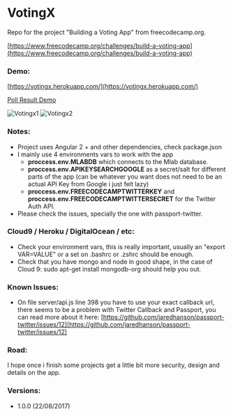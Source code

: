 # VotingX

Repo for the project "Building a Voting App" from freecodecamp.org.

[https://www.freecodecamp.org/challenges/build-a-voting-app](https://www.freecodecamp.org/challenges/build-a-voting-app)

### Demo:
[https://votingx.herokuapp.com/](https://votingx.herokuapp.com/)

[Poll Result Demo](https://votingx.herokuapp.com/polls/599a46ebf16d609759808ed7/4d8e2ecc-38f2-266f-5320-65235f8d97e8)

![Votingx1](http://wilsonmunoz.net/etc/githubgifs/votingx1.jpg "Votingx1")
![Votingx2](http://wilsonmunoz.net/etc/githubgifs/votingx2.png "Votingx2")

### Notes:
* Project uses Angular 2 + and other dependencies, check package.json
* I mainly use 4 environments vars to work with the app
	*  **proccess.env.MLABDB** which connects to the Mlab database.
	*  **proccess.env.APIKEYSEARCHGOOGLE** as a secret/salt for different parts of the app (can be whatever you want does not need to be an actual API Key from Google i just felt lazy)
	*  **proccess.env.FREECODECAMPTWITTERKEY** and **proccess.env.FREECODECAMPTWITTERSECRET** for the Twitter Auth API.   
*  Please check the issues, specially the one with passport-twitter.

### Cloud9 / Heroku / DigitalOcean / etc:
* Check your environment vars, this is really important, usually an "export VAR=VALUE" or a set on .bashrc or .zshrc should be enough.
* Check that you have mongo and node in good shape, in the case of Cloud 9: sudo apt-get install mongodb-org should help you out. 


### Known Issues:
* On file server/api.js line 398 you have to use your exact callback url, there seems to be a problem with Twitter Callback and Passport, you can read more about it here: [https://github.com/jaredhanson/passport-twitter/issues/12](https://github.com/jaredhanson/passport-twitter/issues/12)
	
### Road:

I hope once i finish some projects get a little bit more security, design and details on the app.

### Versions:

* 1.0.0 (22/08/2017)